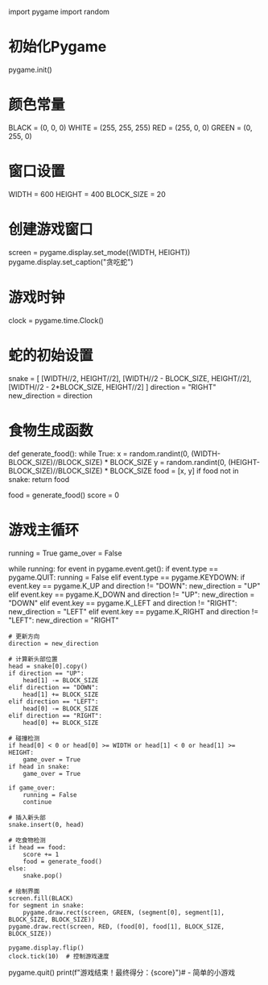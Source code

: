 import pygame
import random

# 初始化Pygame
pygame.init()

# 颜色常量
BLACK = (0, 0, 0)
WHITE = (255, 255, 255)
RED = (255, 0, 0)
GREEN = (0, 255, 0)

# 窗口设置
WIDTH = 600
HEIGHT = 400
BLOCK_SIZE = 20

# 创建游戏窗口
screen = pygame.display.set_mode((WIDTH, HEIGHT))
pygame.display.set_caption("贪吃蛇")

# 游戏时钟
clock = pygame.time.Clock()

# 蛇的初始设置
snake = [
    [WIDTH//2, HEIGHT//2],
    [WIDTH//2 - BLOCK_SIZE, HEIGHT//2],
    [WIDTH//2 - 2*BLOCK_SIZE, HEIGHT//2]
]
direction = "RIGHT"
new_direction = direction

# 食物生成函数
def generate_food():
    while True:
        x = random.randint(0, (WIDTH-BLOCK_SIZE)//BLOCK_SIZE) * BLOCK_SIZE
        y = random.randint(0, (HEIGHT-BLOCK_SIZE)//BLOCK_SIZE) * BLOCK_SIZE
        food = [x, y]
        if food not in snake:
            return food

food = generate_food()
score = 0

# 游戏主循环
running = True
game_over = False

while running:
    for event in pygame.event.get():
        if event.type == pygame.QUIT:
            running = False
        elif event.type == pygame.KEYDOWN:
            if event.key == pygame.K_UP and direction != "DOWN":
                new_direction = "UP"
            elif event.key == pygame.K_DOWN and direction != "UP":
                new_direction = "DOWN"
            elif event.key == pygame.K_LEFT and direction != "RIGHT":
                new_direction = "LEFT"
            elif event.key == pygame.K_RIGHT and direction != "LEFT":
                new_direction = "RIGHT"

    # 更新方向
    direction = new_direction

    # 计算新头部位置
    head = snake[0].copy()
    if direction == "UP":
        head[1] -= BLOCK_SIZE
    elif direction == "DOWN":
        head[1] += BLOCK_SIZE
    elif direction == "LEFT":
        head[0] -= BLOCK_SIZE
    elif direction == "RIGHT":
        head[0] += BLOCK_SIZE

    # 碰撞检测
    if head[0] < 0 or head[0] >= WIDTH or head[1] < 0 or head[1] >= HEIGHT:
        game_over = True
    if head in snake:
        game_over = True

    if game_over:
        running = False
        continue

    # 插入新头部
    snake.insert(0, head)

    # 吃食物检测
    if head == food:
        score += 1
        food = generate_food()
    else:
        snake.pop()

    # 绘制界面
    screen.fill(BLACK)
    for segment in snake:
        pygame.draw.rect(screen, GREEN, (segment[0], segment[1], BLOCK_SIZE, BLOCK_SIZE))
    pygame.draw.rect(screen, RED, (food[0], food[1], BLOCK_SIZE, BLOCK_SIZE))

    pygame.display.flip()
    clock.tick(10)  # 控制游戏速度

pygame.quit()
print(f"游戏结束！最终得分：{score}")# -
简单的小游戏
